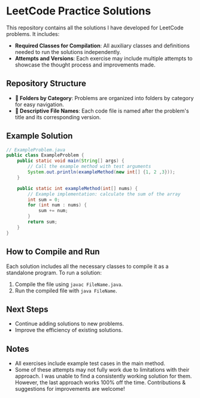 # LeetCode Practice Solutions

This repository contains all the solutions I have developed for LeetCode problems. It includes:

- **Required Classes for Compilation**: All auxiliary classes and definitions needed to run the solutions independently.
- **Attempts and Versions**: Each exercise may include multiple attempts to showcase the thought process and improvements made.

## Repository Structure

- **📂 Folders by Category**: Problems are organized into folders by category for easy navigation.
- **📄 Descriptive File Names**: Each code file is named after the problem's title and its corresponding version.

## Example Solution
```java
// ExampleProblem.java
public class ExampleProblem {
    public static void main(String[] args) {
        // Call the example method with test arguments
        System.out.println(exampleMethod(new int[] {1, 2 ,3}));
    }

    public static int exampleMethod(int[] nums) {
        // Example implementation: calculate the sum of the array
        int sum = 0;
        for (int num : nums) {
            sum += num;
        }
        return sum;
    }
}
```

## How to Compile and Run
Each solution includes all the necessary classes to compile it as a standalone program. To run a solution:
1. Compile the file using ```javac FileName.java```.
2. Run the compiled file with ```java FileName```.

## Next Steps
- Continue adding solutions to new problems.
- Improve the efficiency of existing solutions.

## Notes
- All exercises include example test cases in the main method.
- Some of these attempts may not fully work due to limitations with their approach. I was unable to find a consistently working solution for them. However, the last approach works 100% off the time. Contributions & suggestions for improvements are welcome!
